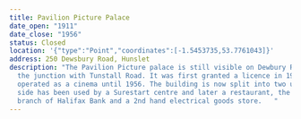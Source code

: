 ```yaml
---
title: Pavilion Picture Palace
date_open: "1911"
date_close: "1956"
status: Closed
location: '{"type":"Point","coordinates":[-1.5453735,53.7761043]}'
address: 250 Dewsbury Road, Hunslet
description: "The Pavilion Picture palace is still visible on Dewbury Road at
  the junction with Tunstall Road. It was first granted a licence in 1911 and
  operated as a cinema until 1956. The building is now split into two units, one
  side has been used by a Surestart centre and later a restaurant, the other a
  branch of Halifax Bank and a 2nd hand electrical goods store.   "
---
```

